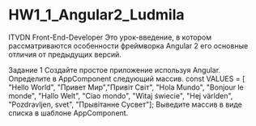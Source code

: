 # HW1_1_Angular2_Ludmila
ITVDN Front-End-Developer
Это урок-введение, в котором рассматриваются особенности фреймворка Angular 2 его
основные отличия от предыдущих версий. 

Задание 1
Создайте простое приложение используя Angular.
Определите в AppComponent следующий массив.
const VALUES = [
"Hello World", "Привет Мир","Привіт Світ", "Hola Mundo", "Bonjour le monde", "Hallo Welt", "Ciao
mondo", "Witaj świecie", "Hej världen", "Pozdravljen, svet", "Прывітанне Сусвет"];
Выведите массив в виде списка в шаблоне AppComponent.
